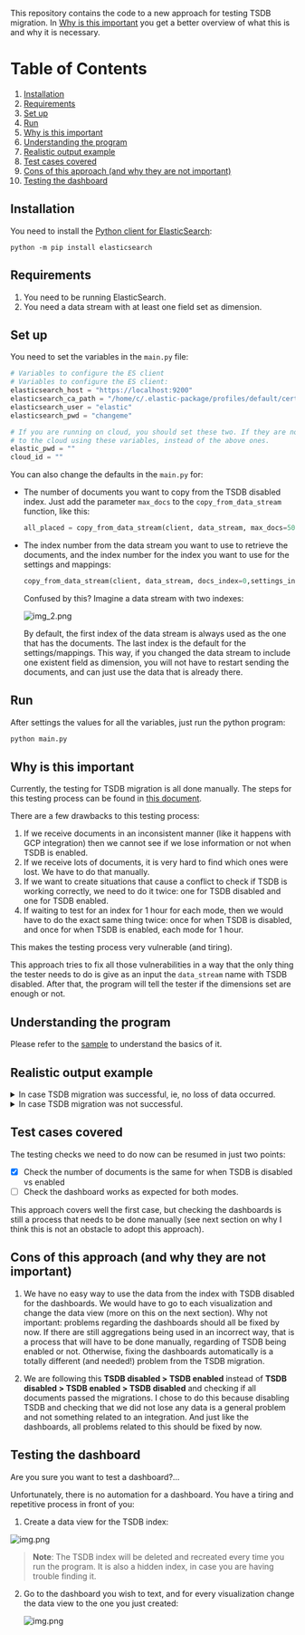 This repository contains the code to a new approach for testing
TSDB migration. In [Why is this important](#Why-is-this-important) you
get a better overview of what this is and why it is necessary.

# Table of Contents
1. [Installation](#Installation)
2. [Requirements](#Requirements)
3. [Set up](#Set-up)
4. [Run](#Run)
5. [Why is this important](#Why-is-this-important)
6. [Understanding the program](#Understanding-the-program)
7. [Realistic output example](#Realistic-output-example)
8. [Test cases covered](#Test-cases-covered)
9. [Cons of this approach (and why they are not important)](#Cons-of-this-approach-and-why-they-are-not-important)
10. [Testing the dashboard](#Testing-the-dashboard)


## Installation

You need to install the [Python client for ElasticSearch](https://www.elastic.co/guide/en/elasticsearch/client/python-api/current/installation.html):
```console
python -m pip install elasticsearch
```

## Requirements

1. You need to be running ElasticSearch.
2. You need a data stream with at least one field set as dimension.


## Set up

You need to set the variables in the `main.py` file:

```python
# Variables to configure the ES client
# Variables to configure the ES client:
elasticsearch_host = "https://localhost:9200"
elasticsearch_ca_path = "/home/c/.elastic-package/profiles/default/certs/elasticsearch/ca-cert.pem"
elasticsearch_user = "elastic"
elasticsearch_pwd = "changeme"

# If you are running on cloud, you should set these two. If they are not empty, then the client will connect
# to the cloud using these variables, instead of the above ones.
elastic_pwd = ""
cloud_id = ""
```

You can also change the defaults in the `main.py` for:
- The number of documents you want to copy from the TSDB disabled index. Just add
 the parameter `max_docs` to the `copy_from_data_stream` function, like this:
   ```python
   all_placed = copy_from_data_stream(client, data_stream, max_docs=5000)
   ```
- The index number from the data stream you want to use to retrieve the documents,
and the index number for the index you want to use for the settings and mappings:
   ```python
   copy_from_data_stream(client, data_stream, docs_index=0,settings_index=1)
   ```
  
   Confused by this? Imagine a data stream with two indexes:

   ![img_2.png](images/img_2.png)

   By default, the first index of the data stream is always used as the one
   that has the documents. The last index is the default for the settings/mappings.
   This way, if you changed the data stream to include one existent field as dimension,
   you will not have to restart sending the documents, and can just use the data
   that is already there.

## Run

After settings the values for all the variables, just run the python program:

```python
python main.py
```

## Why is this important

Currently, the testing for TSDB migration is all done manually.
The steps for this testing process can be found in [this document](https://docs.google.com/document/d/1l-PCY9zHQ0TTyQuCSbf5qKUvxV7lpfMybY0APMJweRI/edit#heading=h.qrq8p339p7it).

There are a few drawbacks to this testing process:
1. If we receive documents in an inconsistent manner (like it happens with GCP integration) then we cannot see if we
lose information or not when TSDB is enabled.
2. If we receive lots of documents, it is very hard to find which ones were lost. We have to do that manually.
3. If we want to create situations that cause a conflict to check if TSDB is working correctly, we need to do it twice: one for TSDB disabled and one for TSDB enabled.
4. If waiting to test for an index for 1 hour for each mode, then we would have to do the exact same thing twice:
once for when TSDB is disabled, and once for when TSDB is enabled, each mode for 1 hour.


This makes the testing process very vulnerable (and tiring).

This approach tries to fix all those vulnerabilities in a way that the only thing
the tester needs to do is give as an input the `data_stream` name with TSDB disabled.
After that, the program will tell the tester if the dimensions set are enough or not.


## Understanding the program

Please refer to the [sample](sample/README.md) to understand the basics of it.

## Realistic output example

<details>
<summary>
In case TSDB migration was successful, ie, no loss of data occurred.
</summary>

```console
You're testing with version 8.8.0-SNAPSHOT.

Using data stream metrics-elasticsearch.stack_monitoring.index_recovery-default to create new TSDB index tsdb-index-enabled...
	The index .ds-metrics-elasticsearch.stack_monitoring.index_recovery-default-2023.06.20-000001 will be used as the standard index for the mappings/settings.
	The time series fields for the TSDB index are: 
		- dimension:
			- agent.id
			- elasticsearch.index.name
			- elasticsearch.index.recovery.id
			- host.name
			- service.address
		- routing_path:
			- agent.id
			- elasticsearch.index.name
			- host.name
			- service.address

Creating index tsdb-index-enabled...
	Index tsdb-index-enabled exists and will be deleted.
Index tsdb-index-enabled successfully created.

Copying documents from .ds-metrics-elasticsearch.stack_monitoring.index_recovery-default-2023.06.20-000001 to tsdb-index-enabled...
All 40 documents taken from index .ds-metrics-elasticsearch.stack_monitoring.index_recovery-default-2023.06.20-000001 were successfully placed to index tsdb-index-enabled.
```
</details>

<details>
<summary>
In case TSDB migration was not successful.
</summary>

```console
You're testing with version 8.8.0-SNAPSHOT.

Using data stream metrics-elasticsearch.stack_monitoring.index_recovery-default to create new TSDB index tsdb-index-enabled...
	The index .ds-metrics-elasticsearch.stack_monitoring.index_recovery-default-2023.06.20-000003 will be used as the standard index for the mappings/settings.
	The time series fields for the TSDB index are: 
		- dimension:
			- agent.id
			- elasticsearch.index.name
			- host.name
			- service.address
		- routing_path:
			- agent.id
			- elasticsearch.index.name
			- host.name
			- service.address

Creating index tsdb-index-enabled...
	Index tsdb-index-enabled exists and will be deleted.
Index tsdb-index-enabled successfully created.

Copying documents from .ds-metrics-elasticsearch.stack_monitoring.index_recovery-default-2023.06.20-000001 to tsdb-index-enabled...
WARNING: Out of 40 documents from the index .ds-metrics-elasticsearch.stack_monitoring.index_recovery-default-2023.06.20-000001, 18 of them were discarded.

Index for the overwritten documents will be created...
Creating index tsdb-overwritten-docs...
	Index tsdb-overwritten-docs exists and will be deleted.
Index tsdb-overwritten-docs successfully created.

The timestamp and dimensions of the first 10 overwritten documents are:
- Timestamp 2023-06-20T08:16:02.213Z:
	agent.id = ef1c22aa-7ff8-4391-9bcb-9d56d5587d20
	elasticsearch.index.name = another-split-index
	host.name = kind-control-plane
	service.address = https://test-es-1.es.us-central1.gcp.cloud.es.io:9243
- Timestamp 2023-06-20T08:15:52.212Z:
	agent.id = ef1c22aa-7ff8-4391-9bcb-9d56d5587d20
	elasticsearch.index.name = another-split-index
	host.name = kind-control-plane
	service.address = https://test-es-1.es.us-central1.gcp.cloud.es.io:9243
- Timestamp 2023-06-20T08:15:42.212Z:
	agent.id = ef1c22aa-7ff8-4391-9bcb-9d56d5587d20
	elasticsearch.index.name = another-split-index
	host.name = kind-control-plane
	service.address = https://test-es-1.es.us-central1.gcp.cloud.es.io:9243
- Timestamp 2023-06-20T08:15:32.212Z:
	agent.id = ef1c22aa-7ff8-4391-9bcb-9d56d5587d20
	elasticsearch.index.name = another-split-index
	host.name = kind-control-plane
	service.address = https://test-es-1.es.us-central1.gcp.cloud.es.io:9243
- Timestamp 2023-06-20T08:15:12.211Z:
	agent.id = ef1c22aa-7ff8-4391-9bcb-9d56d5587d20
	elasticsearch.index.name = another-split-index
	host.name = kind-control-plane
	service.address = https://test-es-1.es.us-central1.gcp.cloud.es.io:9243
- Timestamp 2023-06-20T08:15:02.211Z:
	agent.id = ef1c22aa-7ff8-4391-9bcb-9d56d5587d20
	elasticsearch.index.name = another-split-index
	host.name = kind-control-plane
	service.address = https://test-es-1.es.us-central1.gcp.cloud.es.io:9243
- Timestamp 2023-06-20T08:14:52.210Z:
	agent.id = ef1c22aa-7ff8-4391-9bcb-9d56d5587d20
	elasticsearch.index.name = another-split-index
	host.name = kind-control-plane
	service.address = https://test-es-1.es.us-central1.gcp.cloud.es.io:9243
- Timestamp 2023-06-20T08:17:32.216Z:
	agent.id = ef1c22aa-7ff8-4391-9bcb-9d56d5587d20
	elasticsearch.index.name = split-my-index-000001
	host.name = kind-control-plane
	service.address = https://test-es-1.es.us-central1.gcp.cloud.es.io:9243
- Timestamp 2023-06-20T08:17:22.216Z:
	agent.id = ef1c22aa-7ff8-4391-9bcb-9d56d5587d20
	elasticsearch.index.name = split-my-index-000001
	host.name = kind-control-plane
	service.address = https://test-es-1.es.us-central1.gcp.cloud.es.io:9243
- Timestamp 2023-06-20T08:17:02.215Z:
	agent.id = ef1c22aa-7ff8-4391-9bcb-9d56d5587d20
	elasticsearch.index.name = split-my-index-000001
	host.name = kind-control-plane
	service.address = https://test-es-1.es.us-central1.gcp.cloud.es.io:9243
```

</details>




## Test cases covered

The testing checks we need to do now can be resumed in just two points:

- [x] Check the number of documents is the same for when TSDB is disabled vs enabled
- [ ] Check the dashboard works as expected for both modes.

This approach covers well the first case, but checking the dashboards is still
a process that needs to be done manually (see next section on why I think this
is not an obstacle to adopt this approach).


## Cons of this approach (and why they are not important)

1. We have no easy way to use the data from the index with TSDB disabled for
the dashboards. We would have to go to each visualization and change the data view
(more on this on the next section).
Why not important: problems regarding the dashboards should all be fixed by now.
If there are still aggregations being used in an incorrect way, that is a process
that will have to be done manually, regarding of TSDB being enabled or not. Otherwise,
fixing the dashboards automatically is a totally different (and needed!) problem
from the TSDB migration.

2. We are following this **TSDB disabled > TSDB enabled** instead of
**TSDB disabled > TSDB enabled > TSDB disabled** and checking if all documents
passed the migrations. I chose to do this because disabling TSDB and checking
that we did not lose any data is a general problem and not something related
to an integration. And just like the dashboards, all problems related to this
should be fixed by now.


## Testing the dashboard

Are you sure you want to test a dashboard?...

Unfortunately, there is no automation for a dashboard.
You have a tiring and repetitive process in front of you:

1. Create a data view for the TSDB index:

  ![img.png](images/img_3.png)

> **Note**: The TSDB index will be deleted and recreated every time you
> run the program. It is also a hidden index, in case you are having
> trouble finding it.


2. Go to the dashboard you wish to text, and for every visualization
change the data view to the one you just created:

   ![img.png](images/img_1.png)